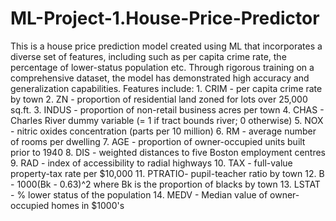 # ML-Project-1.House-Price-Predictor
 This is a house price prediction model created using ML that incorporates a diverse set of features, including such as per capita crime rate, the percentage of lower-status population etc. Through rigorous training on a comprehensive dataset, the model has demonstrated high accuracy and generalization capabilities.
 Features include:
    1. CRIM   -   per capita crime rate by town
    2. ZN     -  proportion of residential land zoned for lots over 
                 25,000 sq.ft.
    3. INDUS  -   proportion of non-retail business acres per town
    4. CHAS   -  Charles River dummy variable (= 1 if tract bounds 
                 river; 0 otherwise)
    5. NOX    -  nitric oxides concentration (parts per 10 million)
    6. RM     -  average number of rooms per dwelling
    7. AGE    -  proportion of owner-occupied units built prior to 1940
    8. DIS    -  weighted distances to five Boston employment centres
    9. RAD    -  index of accessibility to radial highways
    10. TAX   -  full-value property-tax rate per $10,000
    11. PTRATIO-  pupil-teacher ratio by town
    12. B     - 1000(Bk - 0.63)^2 where Bk is the proportion of blacks 
                 by town
    13. LSTAT - % lower status of the population
    14. MEDV  -  Median value of owner-occupied homes in $1000's
